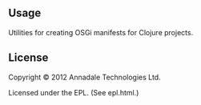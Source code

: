 ## Usage

Utilities for creating OSGi manifests for Clojure projects.


## License

Copyright © 2012 Annadale Technologies Ltd.

Licensed under the EPL. (See epl.html.)
